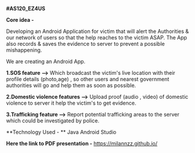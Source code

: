 **#AS120_EZ4US**

**Core idea -**

Developing an Android Application for victim that will alert the Authorities & our network of 
users so that the help reaches to the victim ASAP. The App also records & saves the evidence 
to server to prevent a possible mishappening.

We are creating an Android App.

**1.SOS feature -->** Which broadcast the victim's live location with their profile details (photo,age) , so other users and nearest government authorities will go and help them as soon as possible.

**2.Domestic violence features -->** Upload proof (audio , video)  of domestic violence to server it help the victim's to get evidence.

**3.Trafficking feature -->** Report potential trafficking areas to the server which could be investigated by police. 

**Technology Used - **
Java
Android Studio

**Here the link to PDF presentation -**
https://milannzz.github.io/
